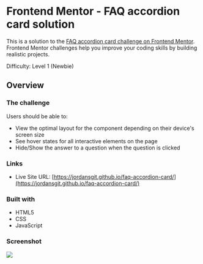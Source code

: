 # Frontend Mentor - FAQ accordion card solution

This is a solution to the [FAQ accordion card challenge on Frontend Mentor](https://www.frontendmentor.io/challenges/faq-accordion-card-XlyjD0Oam). Frontend Mentor challenges help you improve your coding skills by building realistic projects. 

Difficulty: Level 1 (Newbie)

## Overview

### The challenge

Users should be able to:

- View the optimal layout for the component depending on their device's screen size
- See hover states for all interactive elements on the page
- Hide/Show the answer to a question when the question is clicked

### Links

- Live Site URL: [https://jordansgit.github.io/faq-accordion-card/](https://jordansgit.github.io/faq-accordion-card/)

### Built with

- HTML5
- CSS 
- JavaScript 

### Screenshot

![](./screenshot.jpg)



